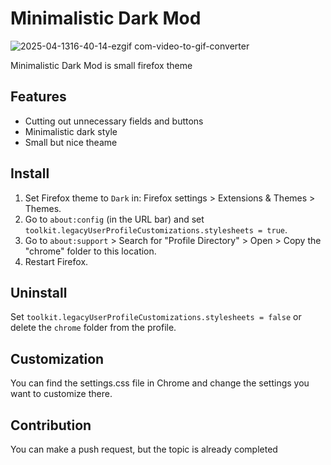 # Minimalistic Dark Mod
![2025-04-1316-40-14-ezgif com-video-to-gif-converter](https://github.com/user-attachments/assets/38b338da-413c-452d-b0d9-507add25b9f9)

Minimalistic Dark Mod is small firefox theme

## Features
- Сutting out unnecessary fields and buttons
- Minimalistic dark style
- Small but nice theame
  
## Install
1. Set Firefox theme to `Dark` in: Firefox settings > Extensions & Themes > Themes.
2. Go to `about:config` (in the URL bar) and set `toolkit.legacyUserProfileCustomizations.stylesheets = true`.
3. Go to `about:support` > Search for "Profile Directory" > Open > Copy the "chrome" folder to this location.
4. Restart Firefox.

## Uninstall

Set `toolkit.legacyUserProfileCustomizations.stylesheets = false` or delete the `chrome` folder from the profile.

## Customization

You can find the settings.css file in Chrome and change the settings you want to customize there.

## Contribution

You can make a push request, but the topic is already completed
